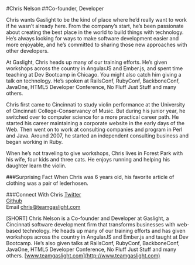 #Chris Nelson##Co-founder, DeveloperChris wants Gaslight to be the kind of place where he’d really want to work if he wasn’t already here. From the company’s start, he’s been passionate about creating the best place in the world to build things with technology. He’s always looking for ways to make software development easier and more enjoyable, and he’s committed to sharing those new approaches with other developers.At Gaslight, Chris heads up many of our training efforts. He’s given workshops across the country in AngularJS and Ember.js, and spent time teaching at Dev Bootcamp in Chicago. You might also catch him giving a talk on technology. He’s spoken at RailsConf, RubyConf, BackboneConf, JavaOne, HTML5 Developer Conference, No Fluff Just Stuff and many others.Chris first came to Cincinnati to study violin performance at the University of Cincinnati College-Conservancy of Music. But during his junior year, he switched over to computer science for a more practical career path. He started his career maintaining a corporate website in the early days of the Web. Then went on to work at consulting companies and program in Perl and Java. Around 2007, he started an independent consulting business and began working in Ruby.When he’s not traveling to give workshops, Chris lives in Forest Park with his wife, four kids and three cats. He enjoys running and helping his daughter learn the violin.###Surprising FactWhen Chris was 6 years old, his favorite article of clothing was a pair of lederhosen.###Connect With Chris[Twitter](https://twitter.com/superchris)<br>[Github](https://github.com/superchris)<br>Email chris@teamgaslight.com[SHORT]Chris Nelson is a Co-founder and Developer at Gaslight, a Cincinnati software development firm that transforms businesses with web-based technology. He heads up many of our training efforts and has given workshops across the country in AngularJS and Ember.js and taught at Dev Bootcamp. He’s also given talks at RailsConf, RubyConf, BackboneConf, JavaOne, HTML5 Developer Conference, No Fluff Just Stuff and many others. [www.teamgaslight.com](http://www.teamgaslight.com)